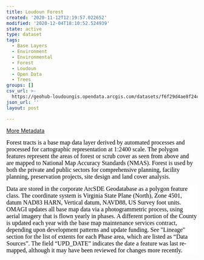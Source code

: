 ```yaml
---
title: Loudoun Forest
created: '2020-11-12T12:19:57.022652'
modified: '2020-12-04T18:10:52.524939'
state: active
type: dataset
tags:
  - Base Layers
  - Environment
  - Environmental
  - Forest
  - Loudoun
  - Open Data
  - Trees
groups: []
csv_url: >-
  https://geohub-loudoungis.opendata.arcgis.com/datasets/f6f29d4ae8f24ccbb9fdbe9614db5f47_10.csv?outSR=%7B%22latestWkid%22%3A2924%2C%22wkid%22%3A2924%7D
json_url: ''
layout: post

---
```

<div><a href='https://logis.loudoun.gov/metadata/Forest.html' target='_blank'>More Metadata</a><br /></div><p style='margin-bottom:0in;margin-bottom:.0001pt;line-height:
normal'><span style='font-size:12.0pt;font-family:&quot;Times New Roman&quot;,serif;
mso-fareast-font-family:&quot;Times New Roman&quot;;color:black;background:white'>Forest
tracts is a base map data layer derived by automated processes and processed
for cartographic representation at 1:2400 scale. The polygon features represent
the areas of forest or scrub cover as seen from above and are mapped to
National Map Accuracy Standards (NMAS). Forest is used by both the private
and public sectors for comprehensive planning, facility planning, preservation
projects, site design and land cover analysis.</span><span style='font-size:
12.0pt;font-family:&quot;Times New Roman&quot;,serif;mso-fareast-font-family:&quot;Times New Roman&quot;'></span></p>

<p style='margin-bottom:0in;margin-bottom:.0001pt;line-height:
normal;background:white'><span style='font-size:12.0pt;font-family:&quot;Times New Roman&quot;,serif;
mso-fareast-font-family:&quot;Times New Roman&quot;;color:black'>Data are stored in the
corporate ArcSDE Geodatabase as a polygon feature class. The coordinate system
is Virginia State Plane (North), Zone 4501, datum NAD83 HARN, Vertical datum,
NAVD88, US Survey foot units. OMAGI updates all base map data via a
photogrammetric process, using aerial imagery that is flown yearly in phases. A
different portion of the County is updated each year with the base map
maintenance services contract, depending upon development patterns and update
funding. See &quot;Lineage&quot; section for the list of extents for each Phase
area, which are listed as “Data Sources”. The field “UPD_DATE” indicates the
date a feature was last re-mapped, although it may have been reviewed for
changes more recently. </span><span style='font-size:12.0pt;font-family:
&quot;Times New Roman&quot;,serif;mso-fareast-font-family:&quot;Times New Roman&quot;;color:#4C4C4C'></span></p>
